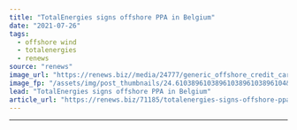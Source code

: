 ```yaml
---
title: "TotalEnergies signs offshore PPA in Belgium"
date: "2021-07-26"
tags: 
  - offshore wind
  - totalenergies
  - renews
source: "renews"
image_url: "https://renews.biz//media/24777/generic_offshore_credit_carl_raw-unsplash.jpeg?mode=crop&width=770&heightratio=0.6103896103896103896103896104&slimmage=true"
image_fp: "/assets/img/post_thumbnails/24.6103896103896103896103896104&slimmage=true"
lead: "TotalEnergies signs offshore PPA in Belgium"
article_url: "https://renews.biz/71185/totalenergies-signs-offshore-ppa-in-belgium/"
---
```


---

